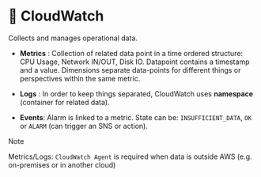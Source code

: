 # 🧭 CloudWatch

Collects and manages operational data.

- **Metrics** : Collection of related data point in a time ordered structure: CPU Usage, Network IN/OUT, Disk IO. Datapoint contains a timestamp and a value. Dimensions separate data-points for different things or perspectives within the same metric.

- **Logs** : In order to keep things separated, CloudWatch uses **namespace** (container for related data).

- **Events**: Alarm is linked to a metric. State can be: `INSUFFICIENT_DATA`, `OK` or `ALARM` (can trigger an SNS or action).

> [!NOTE]
> Metrics/Logs: `CloudWatch Agent` is required when data is outside AWS (e.g. on-premises or in another cloud)
